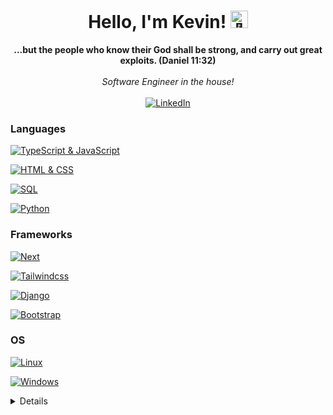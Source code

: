 <h1 align="center">Hello, I'm Kevin! <img src="https://github-production-user-asset-6210df.s3.amazonaws.com/24524555/238178097-766d336d-b87d-44ba-807c-c51de2bc6b4d.gif" width="28px" alt="👋"></h1>

<p align="center">
    <b>...but the people who know their God shall be strong, and carry out great exploits. (Daniel 11:32)</b><br><br>
    <i>
        Software Engineer in the house!<br>
    </i><br>
  <a href="https://www.linkedin.com/in/vokewasike/" target="_blank">
      <img src="https://img.shields.io/badge/LinkedIn-blue?style=for-the-badge&logo=linkedin&logoColor=white" alt="LinkedIn">
  </a>
</p>

### Languages

[![TypeScript & JavaScript](https://img.shields.io/badge/javascript-black?style=for-the-badge&logo=javascript)](https://github.com/vokewasike)

[![HTML & CSS](https://img.shields.io/badge/HTML_&_CSS-black?style=for-the-badge&logo=html5)](https://github.com/vokewasike)

[![SQL](https://img.shields.io/badge/sql-black?style=for-the-badge&logo=postgresql)](https://github.com/vokewasike)

[![Python](https://img.shields.io/badge/python-black?style=for-the-badge&logo=python&logoColor=green)](https://github.com/vokewasike)


### Frameworks

[![Next](https://img.shields.io/badge/next.js-black?style=for-the-badge&logo=next.js)](https://github.com/vokewasike)

[![Tailwindcss](https://img.shields.io/badge/tailwindcss-black?style=for-the-badge&logo=tailwindcss)](https://github.com/vokewasike)

[![Django](https://img.shields.io/badge/django-black?style=for-the-badge&logo=django)](https://github.com/vokewasike)

[![Bootstrap](https://img.shields.io/badge/bootstrap-black?style=for-the-badge&logo=bootstrap)](https://github.com/vokewasike)

### OS

[![Linux](https://img.shields.io/badge/linux-black?style=for-the-badge&logo=Linux)](https://github.com/vokewasike)

[![Windows](https://img.shields.io/badge/Windows-black?style=for-the-badge&logo=Windows)](https://github.com/vokewasike)

<details>
<p align="center">
  <a href="https://github.com/vokewasike">
    <img src="https://github-profile-summary-cards.vercel.app/api/cards/profile-details?username=vokewasike&theme=transparent" />
  </a>
  <a href="https://github.com/vokewasike">
    <img src="https://github-readme-streak-stats.herokuapp.com/?user=vokewasike&hide_border=true&card_width=338&theme=transparent" />
  </a>
  <a href="https://github.com/vokewasike">
    <img src="https://github-profile-summary-cards.vercel.app/api/cards/stats?username=vokewasike&theme=transparent" />
  </a>
  <a href="https://github.com/vokewasike">
    <img src="https://github-readme-stats.vercel.app/api/top-langs/?username=vokewasike&langs_count=10&exclude_repo=&hide=html,c,jupyter%20notebook,vim%20script,cmake,makefile,batchfile,emacs%20lisp&card_width=699&hide_border=true&theme=transparent" />
  </a>
</p>
</details>
<!--
<p align="center">
  <a href="https://github.com/vokewasike">
    <img src="https://komarev.com/ghpvc/?username=vokewasike&color=blue&style=flat)" />
  </a>
</p>
<br><br>
-->
<!--
- 🔭 I’m currently working on an vehicle b

- 🌱 I’m currently learning Bootstrap5

- 👯 I’m looking to collaborate on ...
- 🤔 I’m looking for help with ...
- 💬 Ask me about ...
- 📫 How to reach me: ...
- 😄 Pronouns: ...
- ⚡ Fun fact: ...
  -->
